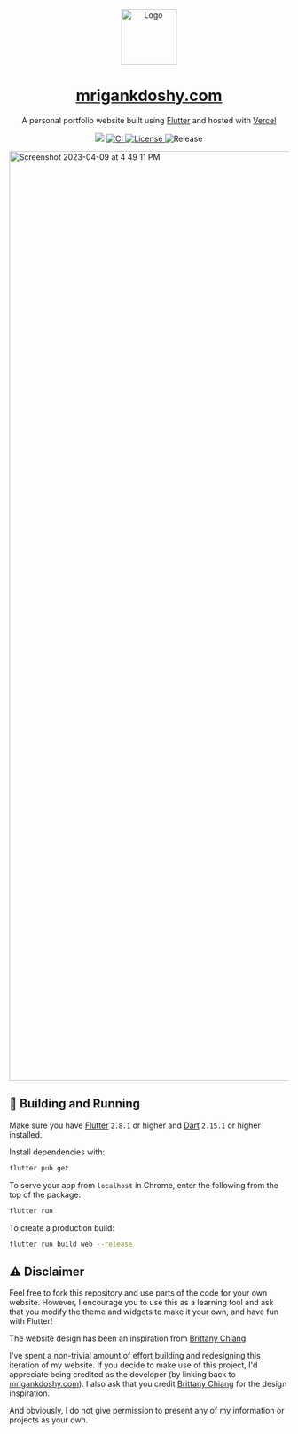 <div align="center">
  <img alt="Logo" src="https://user-images.githubusercontent.com/32623983/170842452-2ea3a2f8-2164-421e-8788-d52c878a1a07.png" width="100" />
</div>
<h1 align="center">
  <a href="https://mrigankdoshy.com" target="_blank">mrigankdoshy.com</a>
</h1>
<p align="center">
  A personal portfolio website built using <a href="https://flutter.dev" target="_blank">Flutter</a> and hosted with <a href="https://www.vercel.com/" target="_blank">Vercel</a>
</p>
<p align="center">
   <img src="https://therealsujitk-vercel-badge.vercel.app/?app=mrigankdoshy&style=for-the-badge" />
   <a href="https://github.com/mrigankdoshy/personal-website/actions/workflows/ci.yml" target="_blank">
    <img src="https://img.shields.io/github/actions/workflow/status/mrigankdoshy/personal-website/ci.yml?label=CI&logo=github&style=for-the-badge" alt="CI" />
  </a>
  <a href="https://opensource.org/licenses/MIT">
    <img src="https://img.shields.io/badge/License-MIT-blue.svg?style=for-the-badge" alt="License">
  </a>
        <img src="https://img.shields.io/github/v/release/mrigankdoshy/personal-website?color=blue&include_prereleases&sort=date&style=for-the-badge" alt="Release">
</p>

<img width="1676" alt="Screenshot 2023-04-09 at 4 49 11 PM" src="https://user-images.githubusercontent.com/32623983/230795923-708be85c-d867-46c7-9349-dd437c308e2e.png">




## 🚀 Building and Running

Make sure you have <a href="https://flutter.dev" target="_blank">Flutter</a> `2.8.1` or higher and <a href="https://dart.dev" target="_blank">Dart</a>  `2.15.1` or higher installed. 

Install dependencies with:

```bash
flutter pub get
```

To serve your app from `localhost` in Chrome, enter the following from the top of the package:

```bash
flutter run
```

To create a production build:

```bash
flutter run build web --release
```

## ⚠️ Disclaimer
Feel free to fork this repository and use parts of the code for your own website. However, I encourage you to use this as a learning tool and ask that you modify the theme and widgets to make it your own, and have fun with Flutter! 


The website design has been an inspiration from <a href="https://brittanychiang.com" target="_blank">Brittany Chiang</a>.

I've spent a non-trivial amount of effort building and redesigning this iteration of my website. If you decide to make use of this project, I'd appreciate being credited as the developer (by linking back to <a href="https://mrigankdoshy.com" target="_blank">mrigankdoshy.com</a>). I also ask that you credit <a href="https://brittanychiang.com" target="_blank">Brittany Chiang</a> for the design inspiration.

And obviously, I do not give permission to present any of my information or projects as your own.
